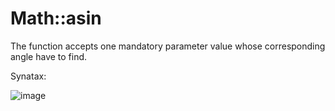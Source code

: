 # Math::asin

The function accepts one mandatory parameter value whose corresponding angle have to find.

Synatax:

![image](https://user-images.githubusercontent.com/70141250/126674980-b60ed34a-3e70-4480-9488-171a6675c297.png)

